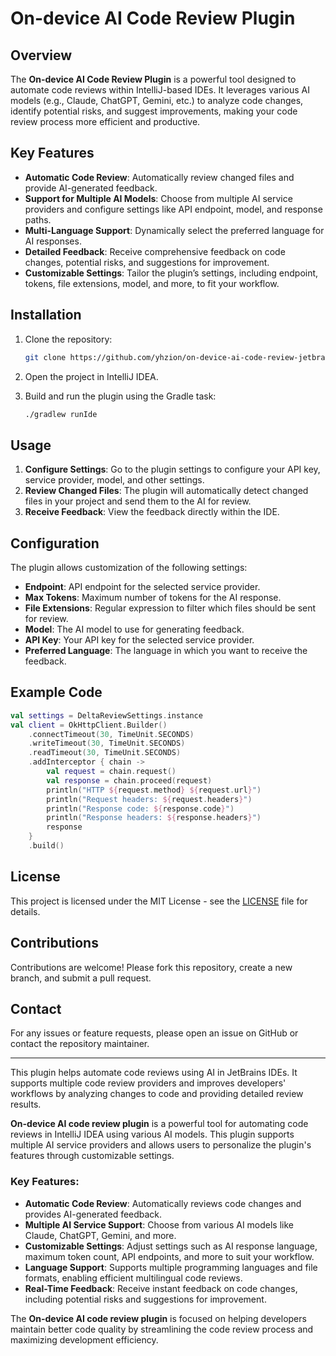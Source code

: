 
# On-device AI Code Review Plugin

## Overview
The **On-device AI Code Review Plugin** is a powerful tool designed to automate code reviews within IntelliJ-based IDEs. It leverages various AI models (e.g., Claude, ChatGPT, Gemini, etc.) to analyze code changes, identify potential risks, and suggest improvements, making your code review process more efficient and productive.

## Key Features
- **Automatic Code Review**: Automatically review changed files and provide AI-generated feedback.
- **Support for Multiple AI Models**: Choose from multiple AI service providers and configure settings like API endpoint, model, and response paths.
- **Multi-Language Support**: Dynamically select the preferred language for AI responses.
- **Detailed Feedback**: Receive comprehensive feedback on code changes, potential risks, and suggestions for improvement.
- **Customizable Settings**: Tailor the plugin’s settings, including endpoint, tokens, file extensions, model, and more, to fit your workflow.

## Installation
1. Clone the repository:
   ```bash
   git clone https://github.com/yhzion/on-device-ai-code-review-jetbrains-plugin.git
   ```
2. Open the project in IntelliJ IDEA.

3. Build and run the plugin using the Gradle task:
   ```bash
   ./gradlew runIde
   ```

## Usage
1. **Configure Settings**: Go to the plugin settings to configure your API key, service provider, model, and other settings.
2. **Review Changed Files**: The plugin will automatically detect changed files in your project and send them to the AI for review.
3. **Receive Feedback**: View the feedback directly within the IDE.

## Configuration
The plugin allows customization of the following settings:
- **Endpoint**: API endpoint for the selected service provider.
- **Max Tokens**: Maximum number of tokens for the AI response.
- **File Extensions**: Regular expression to filter which files should be sent for review.
- **Model**: The AI model to use for generating feedback.
- **API Key**: Your API key for the selected service provider.
- **Preferred Language**: The language in which you want to receive the feedback.

## Example Code
```kotlin
val settings = DeltaReviewSettings.instance
val client = OkHttpClient.Builder()
    .connectTimeout(30, TimeUnit.SECONDS)
    .writeTimeout(30, TimeUnit.SECONDS)
    .readTimeout(30, TimeUnit.SECONDS)
    .addInterceptor { chain ->
        val request = chain.request()
        val response = chain.proceed(request)
        println("HTTP ${request.method} ${request.url}")
        println("Request headers: ${request.headers}")
        println("Response code: ${response.code}")
        println("Response headers: ${response.headers}")
        response
    }
    .build()
```

## License
This project is licensed under the MIT License - see the [LICENSE](LICENSE) file for details.

## Contributions
Contributions are welcome! Please fork this repository, create a new branch, and submit a pull request.

## Contact
For any issues or feature requests, please open an issue on GitHub or contact the repository maintainer.

---

This plugin helps automate code reviews using AI in JetBrains IDEs. It supports multiple code review providers and improves developers' workflows by analyzing changes to code and providing detailed review results.

<!-- Plugin description -->
**On-device AI code review plugin** is a powerful tool for automating code reviews in IntelliJ IDEA using various AI models. This plugin supports multiple AI service providers and allows users to personalize the plugin's features through customizable settings.

### Key Features:
- **Automatic Code Review**: Automatically reviews code changes and provides AI-generated feedback.
- **Multiple AI Service Support**: Choose from various AI models like Claude, ChatGPT, Gemini, and more.
- **Customizable Settings**: Adjust settings such as AI response language, maximum token count, API endpoints, and more to suit your workflow.
- **Language Support**: Supports multiple programming languages and file formats, enabling efficient multilingual code reviews.
- **Real-Time Feedback**: Receive instant feedback on code changes, including potential risks and suggestions for improvement.

The **On-device AI code review plugin** is focused on helping developers maintain better code quality by streamlining the code review process and maximizing development efficiency.
<!-- Plugin description end -->
